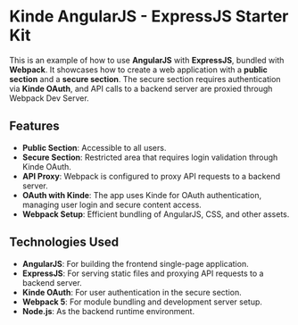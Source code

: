 # Kinde AngularJS - ExpressJS Starter Kit

This is an example of how to use **AngularJS** with **ExpressJS**, bundled with **Webpack**. It showcases how to create a web application with a **public section** and a **secure section**. The secure section requires authentication via **Kinde OAuth**, and API calls to a backend server are proxied through Webpack Dev Server.

## Features

- **Public Section**: Accessible to all users.
- **Secure Section**: Restricted area that requires login validation through Kinde OAuth.
- **API Proxy**: Webpack is configured to proxy API requests to a backend server.
- **OAuth with Kinde**: The app uses Kinde for OAuth authentication, managing user login and secure content access.
- **Webpack Setup**: Efficient bundling of AngularJS, CSS, and other assets.

## Technologies Used

- **AngularJS**: For building the frontend single-page application.
- **ExpressJS**: For serving static files and proxying API requests to a backend server.
- **Kinde OAuth**: For user authentication in the secure section.
- **Webpack 5**: For module bundling and development server setup.
- **Node.js**: As the backend runtime environment.
